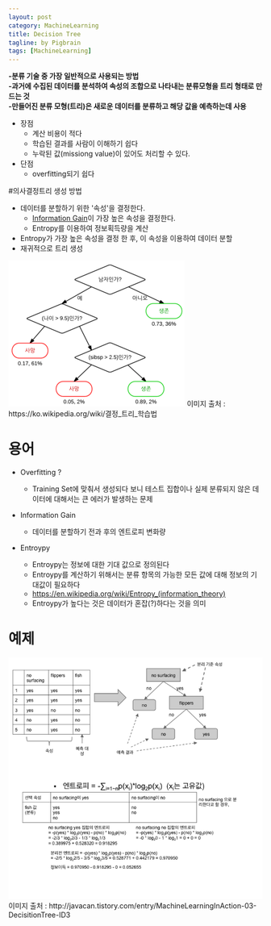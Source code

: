 ```yaml
---
layout: post
category: MachineLearning
title: Decision Tree
tagline: by Pigbrain
tags: [MachineLearning]
---
```


<!--more-->

**-분류 기술 중 가장 일반적으로 사용되는 방법**  
**-과거에 수집된 데이터를 분석하여 속성의 조합으로 나타내는 분류모형을 트리 형태로 만드는 것**  
**-만들어진 분류 모형(트리)은 새로운 데이터를 분류하고 해당 값을 예측하는데 사용**  

* 장점
	* 계산 비용이 적다
	* 학습된 결과를 사람이 이해하기 쉽다
	* 누락된 값(missiong value)이 있어도 처리할 수 있다.
* 단점
	* overfitting되기 쉽다

#의사결정트리 생성 방법
* 데이터를 분할하기 위한 '속성'을 결정한다.  
	* [Information Gain](https://en.wikipedia.org/wiki/Kullback%E2%80%93Leibler_divergence)이 가장 높은 속성을 결정한다.  
	* Entropy를 이용하여 정보획득량을 계산
* Entropy가 가장 높은 속성을 결정 한 후, 이 속성을 이용하여 데이터 분할
* 재귀적으로 트리 생성
  
<img src="/assets/themes/Snail/img/MachineLearning/DecisionTree/CART_tree_titanic_survivors_KOR.png" alt="">
이미지 출처 : https://ko.wikipedia.org/wiki/결정_트리_학습법


# 용어  
  
* Overfitting ?
	* Training Set에 맞춰서 생성되다 보니 테스트 집합이나 실제 분류되지 않은 데이터에 대해서는 큰 에러가 발생하는 문제
  
* Information Gain
	* 데이터를 분할하기 전과 후의 엔트로피 변화량
  
* Entroypy
	* Entroypy는 정보에 대한 기대 값으로 정의된다
	* Entroypy를 계산하기 위해서는 분류 항목의 가능한 모든 값에 대해 정보의 기대값이 필요하다
	* https://en.wikipedia.org/wiki/Entropy_(information_theory)
	* Entroypy가 높다는 것은 데이터가 혼잡(?)하다는 것을 의미  
  
 
# 예제
<img src="/assets/themes/Snail/img/MachineLearning/DecisionTree/DecisionTree_example.png" alt="">
이미지 출처 : http://javacan.tistory.com/entry/MachineLearningInAction-03-DecisitionTree-ID3
 
